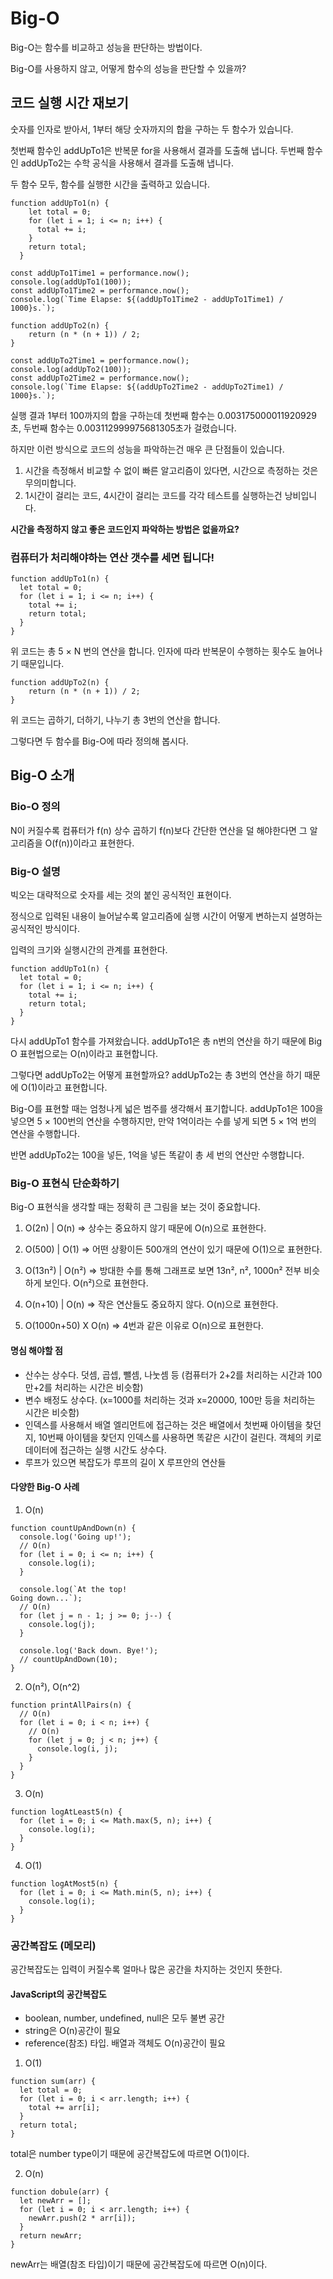 # Big-O

Big-O는 함수를 비교하고 성능을 판단하는 방법이다.

Big-O를 사용하지 않고, 어떻게 함수의 성능을 판단할 수 있을까?

## 코드 실행 시간 재보기

숫자를 인자로 받아서, 1부터 해당 숫자까지의 합을 구하는 두 함수가 있습니다.

첫번째 함수인 addUpTo1은 반복문 for을 사용해서 결과를 도출해 냅니다.
두번째 함수인 addUpTo2는 수학 공식을 사용해서 결과를 도출해 냅니다.

두 함수 모두, 함수를 실행한 시간을 출력하고 있습니다.

```
function addUpTo1(n) {
    let total = 0;
    for (let i = 1; i <= n; i++) {
      total += i;
    }
    return total;
  }

const addUpTo1Time1 = performance.now();
console.log(addUpTo1(100));
const addUpTo1Time2 = performance.now();
console.log(`Time Elapse: ${(addUpTo1Time2 - addUpTo1Time1) / 1000}s.`);

function addUpTo2(n) {
    return (n * (n + 1)) / 2;
}

const addUpTo2Time1 = performance.now();
console.log(addUpTo2(100));
const addUpTo2Time2 = performance.now();
console.log(`Time Elapse: ${(addUpTo2Time2 - addUpTo2Time1) / 1000}s.`);
```

실행 결과 1부터 100까지의 합을 구하는데 첫번째 함수는 0.003175000011920929초, 두번째 함수는 0.003112999975681305초가 걸렸습니다.

하지만 이런 방식으로 코드의 성능을 파악하는건 매우 큰 단점들이 있습니다.

1. 시간을 측정해서 비교할 수 없이 빠른 알고리즘이 있다면, 시간으로 측정하는 것은 무의미합니다.
2. 1시간이 걸리는 코드, 4시간이 걸리는 코드를 각각 테스트를 실행하는건 낭비입니다.

**시간을 측정하지 않고 좋은 코드인지 파악하는 방법은 없을까요?**

### 컴퓨터가 처리해야하는 연산 갯수를 세면 됩니다!

```
function addUpTo1(n) {
  let total = 0;
  for (let i = 1; i <= n; i++) {
    total += i;
    return total;
  }
}
```

위 코드는 총 5 × N 번의 연산을 합니다. 인자에 따라 반복문이 수행하는 횟수도 늘어나기 때문입니다.

```
function addUpTo2(n) {
    return (n * (n + 1)) / 2;
}
```

위 코드는 곱하기, 더하기, 나누기 총 3번의 연산을 합니다.

그렇다면 두 함수를 Big-O에 따라 정의해 봅시다.

## Big-O 소개

### Bio-O 정의

N이 커질수록 컴퓨터가 f(n) 상수 곱하기 f(n)보다 간단한 연산을 덜 해야한다면 그 알고리즘을 O(f(n))이라고 표현한다.

### Big-O 설명

빅오는 대략적으로 숫자를 세는 것의 붙인 공식적인 표현이다.

정식으로 입력된 내용이 늘어날수록 알고리즘에 실행 시간이 어떻게 변하는지 설명하는 공식적인 방식이다.

입력의 크기와 실행시간의 관계를 표현한다.

```
function addUpTo1(n) {
  let total = 0;
  for (let i = 1; i <= n; i++) {
    total += i;
    return total;
  }
}
```

다시 addUpTo1 함수를 가져왔습니다. addUpTo1은 총 n번의 연산을 하기 때문에 Big O 표현법으로는 O(n)이라고 표현합니다.

그렇다면 addUpTo2는 어떻게 표현할까요? addUpTo2는 총 3번의 연산을 하기 때문에 O(1)이라고 표현합니다.

Big-O를 표현할 때는 엄청나게 넓은 범주를 생각해서 표기합니다. addUpTo1은 100을 넣으면 5 × 100번의 연산을 수행하지만, 만약 1억이라는 수를 넣게 되면 5 × 1억 번의 연산을 수행합니다.

반면 addUpTo2는 100을 넣든, 1억을 넣든 똑같이 총 세 번의 연산만 수행합니다.

### Big-O 표현식 단순화하기

Big-O 표현식을 생각할 때는 정확히 큰 그림을 보는 것이 중요합니다.

1. O(2n) | O(n)
   ⇒ 상수는 중요하지 않기 때문에 O(n)으로 표현한다.

2. O(500) | O(1)
   ⇒ 어떤 상황이든 500개의 연산이 있기 때문에 O(1)으로 표현한다.

3. O(13n²) | O(n²)
   ⇒ 방대한 수를 통해 그래프로 보면 13n², n², 1000n² 전부 비슷하게 보인다. O(n²)으로 표현한다.

4. O(n+10) | O(n)
   ⇒ 작은 연산들도 중요하지 않다. O(n)으로 표현한다.

5. O(1000n+50) X O(n)
   ⇒ 4번과 같은 이유로 O(n)으로 표현한다.

#### 명심 해야할 점

- 산수는 상수다. 덧셈, 곱셉, 뺄셈, 나눗셈 등 (컴퓨터가 2+2를 처리하는 시간과 100만+2를 처리하는 시간은 비슷함)
- 변수 배정도 상수다. (x=1000를 처리하는 것과 x=20000, 100만 등을 처리하는 시간은 비슷함)
- 인덱스를 사용해서 배열 엘리먼트에 접근하는 것은 배열에서 첫번째 아이템을 찾던지, 10번째 아이템을 찾던지 인덱스를 사용하면 똑같은 시간이 걸린다. 객체의 키로 데이터에 접근하는 실행 시간도 상수다.
- 루프가 있으면 복잡도가 루프의 길이 X 루프안의 연산들

#### 다양한 Big-O 사례

1. O(n)

```
function countUpAndDown(n) {
  console.log('Going up!');
  // O(n)
  for (let i = 0; i <= n; i++) {
    console.log(i);
  }

  console.log(`At the top!
Going down...`);
  // O(n)
  for (let j = n - 1; j >= 0; j--) {
    console.log(j);
  }

  console.log('Back down. Bye!');
  // countUpAndDown(10);
}
```

2. O(n²), O(n^2)

```
function printAllPairs(n) {
  // O(n)
  for (let i = 0; i < n; i++) {
    // O(n)
    for (let j = 0; j < n; j++) {
      console.log(i, j);
    }
  }
}
```

3. O(n)

```
function logAtLeast5(n) {
  for (let i = 0; i <= Math.max(5, n); i++) {
    console.log(i);
  }
}
```

4. O(1)
```
function logAtMost5(n) {
  for (let i = 0; i <= Math.min(5, n); i++) {
    console.log(i);
  }
}
```

### 공간복잡도 (메모리)

공간복잡도는 입력이 커질수록 얼마나 많은 공간을 차지하는 것인지 뜻한다.

#### JavaScript의 공간복잡도

- boolean, number, undefined, null은 모두 불변 공간
- string은 O(n)공간이 필요
- reference(참조) 타입. 배열과 객체도 O(n)공간이 필요

1. O(1)

```
function sum(arr) {
  let total = 0;
  for (let i = 0; i < arr.length; i++) {
    total += arr[i];
  }
  return total;
}
```

total은 number type이기 때문에 공간복잡도에 따르면 O(1)이다.

2. O(n)

```
function dobule(arr) {
  let newArr = [];
  for (let i = 0; i < arr.length; i++) {
    newArr.push(2 * arr[i]);
  }
  return newArr;
}
```

newArr는 배열(참조 타입)이기 때문에 공간복잡도에 따르면 O(n)이다.


